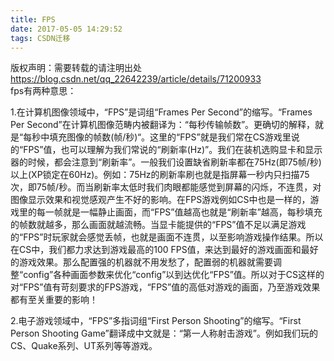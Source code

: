 ```yaml
---
title: FPS
date: 2017-05-05 14:29:52
tags: CSDN迁移
---
```

 版权声明：需要转载的请注明出处 https://blog.csdn.net/qq_22642239/article/details/71200933   
   fps有两种意思：  


 1.在计算机图像领域中，“FPS”是词组“Frames Per Second”的缩写。“Frames Per Second”在计算机图像范畴内被翻译为：“每秒传输帧数”。更确切的解释，就是“每秒中填充图像的帧数(帧/秒)“。这里的“FPS”就是我们常在CS游戏里说的“FPS”值，也可以理解为我们常说的“刷新率(Hz)”。我们在装机选购显卡和显示器的时候，都会注意到“刷新率”。一般我们设置缺省刷新率都在75Hz(即75帧/秒)以上(XP锁定在60Hz)。例如：75Hz的刷新率刷也就是指屏幕一秒内只扫描75次，即75帧/秒。而当刷新率太低时我们肉眼都能感觉到屏幕的闪烁，不连贯，对图像显示效果和视觉感观产生不好的影响。在FPS游戏例如CS中也是一样的，游戏里的每一帧就是一幅静止画面，而“FPS”值越高也就是“刷新率”越高，每秒填充的帧数就越多，那么画面就越流畅。当显卡能提供的“FPS”值不足以满足游戏的“FPS”时玩家就会感觉丢帧，也就是画面不连贯，以至影响游戏操作结果。所以在CS中，我们都力求达到游戏最高的100 FPS值，来达到最好的游戏画面和最好的游戏效果。那么配置强的机器就不用发愁了，配置弱的机器就需要调整“config”各种画面参数来优化“config”以到达优化“FPS”值。所以对于CS这样的对“FPS”值有苛刻要求的FPS游戏，“FPS”值的高低对游戏的画面，乃至游戏效果都有至关重要的影响！

 2.电子游戏领域中，“FPS”多指词组“First Person Shooting”的缩写。“First Person Shooting Game”翻译成中文就是：“第一人称射击游戏”。例如我们玩的CS、Quake系列、UT系列等等游戏。

   
 